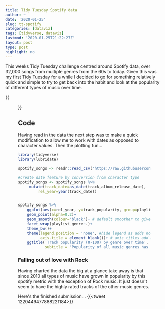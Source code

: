 ```yaml
---
title: Tidy Tuesday Spotify data
author: ~
date: '2020-01-25'
slug: tt-spotify
categories: [dataviz]
tags: [tidyverse, dataviz]
lastmod: '2020-01-25T21:22:27Z'
layout: post
type: post
highlight: no
---
```


This weeks Tidy Tuesday challenge centred around Spotify data, over 32,000 songs from multiple genres from the 60s to today. Given this was my first Tidy Tuesday for a while I decided to go for something relatively quick and simple to try to get back into the habit and look at the popularity of different types of music over time.

{{<figure src="/img/Spotify.png">}}

## Code

Having read in the data the next step was to make a quick modification to allow me to work with dates as opposed to character values. Then the plotting fun...

```r
library(tidyverse)
library(lubridate)

spotify_songs <- readr::read_csv('https://raw.githubusercontent.com/rfordatascience/tidytuesday/master/data/2020/2020-01-21/spotify_songs.csv')

#create date feature by conversion from character type
spotify_songs <- spotify_songs %>% 
     mutate(track_date=as_date(track_album_release_date),
         rel_year=year(track_date))


spotify_songs %>% 
    ggplot(aes(x=rel_year, y=track_popularity, group=playlist_genre, colour=playlist_genre))+
    geom_point(alpha=0.2)+
    geom_smooth(colour='black')+ # default smoother to give a sence of relative trend
    facet_wrap(playlist_genre~.)+
    theme_bw()+
    theme(legend.position = 'none', #hide legend as adds no value above facet headers
          axis.title = element_blank())+ # axis titles add no further value
    ggtitle('Track popularity (0-100) by genre over time', 
            subtitle = "Popularity of all music genres has risen since 2010 except Rock")

```

### Falling out of love with Rock

Having charted the data the big at a glance take away is that since 2010 all types of music have grown in popularity by this spotify metric with the exception of Rock music. It just doesn't seem to have the highly rated tracks of the other music genres.

Here's the finished submission...
{{<tweet 1220449477888221184>}}
